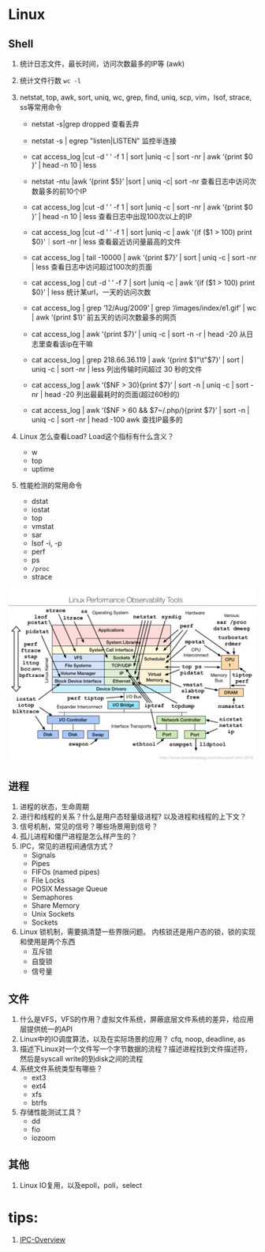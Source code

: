 # Linux

## Shell

1. 统计日志文件，最长时间，访问次数最多的IP等 (awk)
2. 统计文件行数  `wc -l`
3. netstat, top, awk, sort, uniq, wc, grep, find, uniq, scp, vim，lsof, strace, ss等常用命令
    - netstat -s|grep dropped 查看丢弃
    - netstat -s | egrep "listen|LISTEN"  监控半连接
    - cat access_log |cut -d ’ ’ -f 1 | sort |uniq -c | sort -nr | awk ‘{print $0 }’ | head -n 10 | less
    - netstat -ntu |awk ‘{print $5}’ |sort | uniq -c| sort -nr 查看日志中访问次数最多的前10个IP
    - cat access_log |cut -d ’ ’ -f 1 | sort |uniq -c | sort -nr | awk ‘{print $0 }’ | head -n 10 | less 查看日志中出现100次以上的IP
    - cat access_log |cut -d ’ ’ -f 1 | sort |uniq -c | awk '{if ($1 > 100) print $0}'｜sort -nr | less 查看最近访问量最高的文件

    - cat access_log | tail -10000 | awk ‘{print $7}’ | sort | uniq -c | sort -nr | less
    查看日志中访问超过100次的页面

    - cat access_log | cut -d ’ ’ -f 7 | sort |uniq -c | awk ‘{if ($1 > 100) print $0}’ | less
    统计某url，一天的访问次数

    - cat access_log | grep ‘12/Aug/2009’ | grep ‘/images/index/e1.gif’ | wc | awk ‘{print $1}’
    前五天的访问次数最多的网页

    - cat access_log | awk ‘{print $7}’ | uniq -c | sort -n -r | head -20
    从日志里查看该ip在干嘛

    - cat access_log | grep 218.66.36.119 | awk ‘{print $1"\t"$7}’ | sort | uniq -c | sort -nr | less
    列出传输时间超过 30 秒的文件

    - cat access_log | awk ‘($NF > 30){print $7}’ | sort -n | uniq -c | sort -nr | head -20
    列出最最耗时的页面(超过60秒的)

    - cat access_log | awk ‘($NF > 60 && $7~/.php/){print $7}’ | sort -n | uniq -c | sort -nr | head -100
    awk 查找IP最多的
4. Linux 怎么查看Load? Load这个指标有什么含义？
    - w
    - top
    - uptime

5. 性能检测的常用命令
    - dstat
    - iostat
    - top 
    - vmstat
    - sar
    - lsof -i, -p
    - perf
    - ps
    - `/proc`
    - strace

![linux performance observablity tool](../imgs/linux_observability_tools.png)


## 进程

1. 进程的状态，生命周期
2. 进行和线程的关系？什么是用户态轻量级进程? 以及进程和线程的上下文？ 
3. 信号机制，常见的信号？哪些场景用到信号？
4. 孤儿进程和僵尸进程是怎么样产生的？
5. IPC，常见的进程间通信方式？
    - Signals
    - Pipes
    - FIFOs (named pipes)
    - File Locks
    - POSIX Message Queue
    - Semaphores
    - Share Memory
    - Unix Sockets
    - Sockets
6. Linux 锁机制，需要搞清楚一些界限问题。 内核锁还是用户态的锁，锁的实现和使用是两个东西
    - 互斥锁
    - 自旋锁
    - 信号量

## 文件

1. 什么是VFS，VFS的作用？虚拟文件系统，屏蔽底层文件系统的差异，给应用层提供统一的API
2. Linux中的IO调度算法，以及在实际场景的应用？ cfq, noop, deadline, as
3. 描述下Linux对一个文件写一个字节数据的流程？描述进程找到文件描述符，然后是syscall write的到disk之间的流程
4. 系统文件系统类型有哪些？
    - ext3
    - ext4
    - xfs
    - btrfs
5. 存储性能测试工具？
    - dd
    - fio
    - iozoom

## 其他

1. Linux IO复用，以及epoll，poll，select


# tips:

1. [IPC-Overview](http://man7.org/conf/lca2013/IPC_Overview-LCA-2013-printable.pdf)